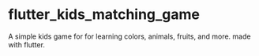 # flutter_kids_matching_game

A simple kids game for for learning colors, animals, fruits, and more.
made with flutter.
